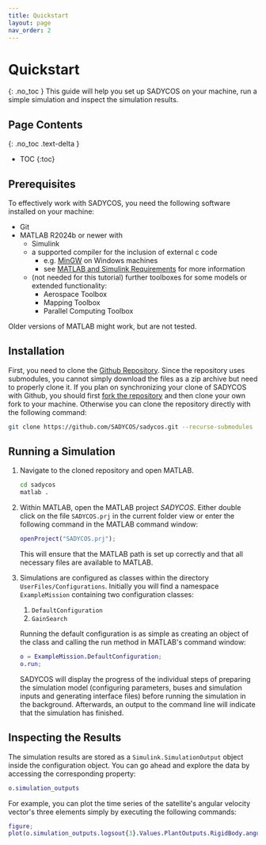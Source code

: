 ```yaml
---
title: Quickstart
layout: page
nav_order: 2
---
```


# Quickstart
{: .no_toc }
This guide will help you set up SADYCOS on your machine, run a simple simulation and inspect the simulation results.

## Page Contents
{: .no_toc .text-delta }
- TOC
{:toc}

## Prerequisites
To effectively work with SADYCOS, you need the following software installed on your machine:
- Git
- MATLAB R2024b or newer with
    - Simulink
    - a supported compiler for the inclusion of external c code
        - e.g. [MinGW](https://de.mathworks.com/matlabcentral/fileexchange/52848-matlab-support-for-mingw-w64-c-c-fortran-compiler) on Windows machines
        - see [MATLAB and Simulink Requirements](https://de.mathworks.com/support/requirements/supported-compilers.html) for more information
    - (not needed for this tutorial) further toolboxes for some models or extended functionality:
        - Aerospace Toolbox
        - Mapping Toolbox
        - Parallel Computing Toolbox

Older versions of MATLAB might work, but are not tested.

## Installation
First, you need to clone the [Github Repository](https://github.com/SADYCOS/sadycos).
Since the repository uses submodules, you cannot simply download the files as a zip archive but need to properly clone it.
If you plan on synchronizing your clone of SADYCOS with Github, you should first [fork the repository](https://github.com/SADYCOS/sadycos/fork) and then clone your own fork to your machine.
Otherwise you can clone the repository directly with the following command:
```bash
git clone https://github.com/SADYCOS/sadycos.git --recurse-submodules
```

## Running a Simulation
1. Navigate to the cloned repository and open MATLAB.
    ```bash
    cd sadycos
    matlab .
    ```
2. Within MATLAB, open the MATLAB project _SADYCOS_. Either double click on the file `SADYCOS.prj` in the current folder view or enter the following command in the MATLAB command window:
    ```matlab
    openProject("SADYCOS.prj");
    ```
    This will ensure that the MATLAB path is set up correctly and that all necessary files are available to MATLAB.
3. Simulations are configured as classes within the directory `UserFiles/Configurations`.
Initially you will find a namespace `ExampleMission` containing two configuration classes:
    1. `DefaultConfiguration`
    2. `GainSearch`

    Running the default configuration is as simple as creating an object of the class and calling the run method in MATLAB's command window:
    ```matlab
    o = ExampleMission.DefaultConfiguration;
    o.run;
    ```
    SADYCOS will display the progress of the individual steps of preparing the simulation model (configuring parameters, buses and simulation inputs and generating interface files) before running the simulation in the background.
    Afterwards, an output to the command line will indicate that the simulation has finished.

## Inspecting the Results
The simulation results are stored as a `Simulink.SimulationOutput` object inside the configuration object.
You can go ahead and explore the data by accessing the corresponding property:
```matlab
o.simulation_outputs
```
For example, you can plot the time series of the satellite's angular velocity vector's three elements simply by executing the following commands:
```matlab
figure;
plot(o.simulation_outputs.logsout{3}.Values.PlantOutputs.RigidBody.angular_velocity_BI_B__rad_per_s);
```